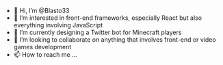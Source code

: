 - 👋 Hi, I’m @Blasto33
- 👀 I’m interested in front-end frameworks, especially React but also everything involving JavaScript
- 🌱 I’m currently designing a Twitter bot for Minecraft players
- 💞️ I’m looking to collaborate on anything that involves front-end or video games development
- 📫 How to reach me ...

<!---
Blasto33/Blasto33 is a ✨ special ✨ repository because its `README.md` (this file) appears on your GitHub profile.
You can click the Preview link to take a look at your changes.
--->
